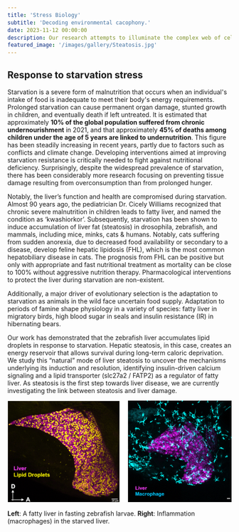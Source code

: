 ```yaml
---
title: 'Stress Biology'
subtitle: 'Decoding environmental cacophony.'
date: 2023-11-12 00:00:00
description: Our research attempts to illuminate the complex web of cellular stress responses with the aim of enhancing the resilience of biological systems. In particular, we explore the adaptive strategies employed by organs and organisms under nutritional deprivation, revealing the secrets of metabolic resilience. 
featured_image: '/images/gallery/Steatosis.jpg'
---
```


## Response to starvation stress

Starvation is a severe form of malnutrition that occurs when an individual's intake of food is inadequate to meet their body's energy requirements. Prolonged starvation can cause permanent organ damage, stunted growth in children, and eventually death if left untreated. It is estimated that approximately **10% of the global population suffered from chronic undernourishment** in 2021, and that approximately **45% of deaths among children under the age of 5 years are linked to undernutrition**. This figure has been steadily increasing in recent years, partly due to factors such as conflicts and climate change. Developing interventions aimed at improving starvation resistance is critically needed to fight against nutritional deficiency. Surprisingly, despite the widespread prevalence of starvation, there has been considerably more research focusing on preventing tissue damage resulting from overconsumption than from prolonged hunger.

Notably, the liver’s function and health are compromised during starvation. Almost 90 years ago, the pediatrician Dr. Cicely Williams recognized that chronic severe malnutrition in children leads to fatty liver, and named the condition as ‘kwashiorkor’. Subsequently, starvation has been shown to induce accumulation of liver fat (steatosis) in drosophila, zebrafish, and mammals, including mice, minks, cats & humans. Notably, cats suffering from sudden anorexia, due to decreased food availability or secondary to a disease, develop feline hepatic lipidosis (FHL), which is the most common hepatobiliary disease in cats. The prognosis from FHL can be positive but only with appropriate and fast nutritional treatment as mortality can be close to 100% without aggressive nutrition therapy. Pharmacological interventions to protect the liver during starvation are non-existent.

Additionally, a major driver of evolutionary selection is the adaptation to starvation as animals in the wild face uncertain food supply. Adaptation to periods of famine shape physiology in a variety of species: fatty liver in migratory birds, high blood sugar in seals and insulin resistance (IR) in hibernating bears. 


Our work has demonstrated that the zebrafish liver accumulates lipid droplets in response to starvation. Hepatic steatosis, in this case, creates an energy reservoir that allows survival during long-term caloric deprivation. We study this “natural” mode of liver steatosis to uncover the mechanisms underlying its induction and resolution, identifying insulin-driven calcium signaling and a lipid transporter (slc27a2 / FATP2) as a regulator of fatty liver. As steatosis is the first step towards liver disease, we are currently investigating the link between steatosis and liver damage.

![LiverStress](/images/gallery/Liver.jpg) 

**Left**: A fatty liver in fasting zebrafish larvae. **Right**: Inflammation (macrophages) in the starved liver.
